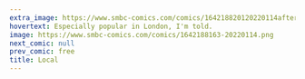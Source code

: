 ```yaml
---
extra_image: https://www.smbc-comics.com/comics/164218820120220114after.png
hovertext: Especially popular in London, I'm told.
image: https://www.smbc-comics.com/comics/1642188163-20220114.png
next_comic: null
prev_comic: free
title: Local
---
```


